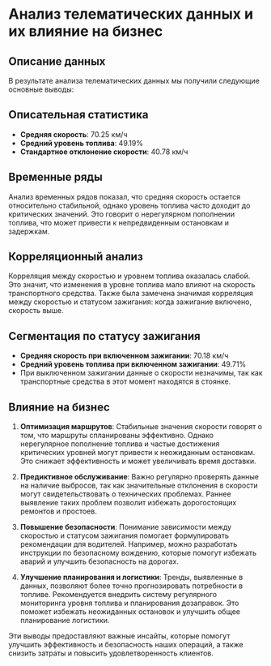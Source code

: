 
# Анализ телематических данных и их влияние на бизнес

## Описание данных
В результате анализа телематических данных мы получили следующие основные выводы:

## Описательная статистика
- **Средняя скорость**: 70.25 км/ч
- **Средний уровень топлива**: 49.19%
- **Стандартное отклонение скорости**: 40.78 км/ч

## Временные ряды
Анализ временных рядов показал, что средняя скорость остается относительно стабильной, однако уровень топлива часто доходит до критических значений. Это говорит о нерегулярном пополнении топлива, что может привести к непредвиденным остановкам и задержкам.

## Корреляционный анализ
Корреляция между скоростью и уровнем топлива оказалась слабой. Это значит, что изменения в уровне топлива мало влияют на скорость транспортного средства. Также была замечена значимая корреляция между скоростью и статусом зажигания: когда зажигание включено, скорость выше.

## Сегментация по статусу зажигания
- **Средняя скорость при включенном зажигании**: 70.18 км/ч
- **Средний уровень топлива при включенном зажигании**: 49.71%
- При выключенном зажигании данные о скорости незначимы, так как транспортные средства в этот момент находятся в стоянке.

## Влияние на бизнес
1. **Оптимизация маршрутов**:
   Стабильные значения скорости говорят о том, что маршруты спланированы эффективно. Однако нерегулярное пополнение топлива и частые достижения критических уровней могут привести к неожиданным остановкам. Это снижает эффективность и может увеличивать время доставки.

2. **Предиктивное обслуживание**:
   Важно регулярно проверять данные на наличие выбросов, так как значительные отклонения в скорости могут свидетельствовать о технических проблемах. Раннее выявление таких проблем позволит избежать дорогостоящих ремонтов и простоев.

3. **Повышение безопасности**:
   Понимание зависимости между скоростью и статусом зажигания помогает формулировать рекомендации для водителей. Например, можно разработать инструкции по безопасному вождению, которые помогут избежать аварий и улучшить безопасность на дорогах.

4. **Улучшение планирования и логистики**:
   Тренды, выявленные в данных, позволяют более точно прогнозировать потребности в топливе. Рекомендуется внедрить систему регулярного мониторинга уровня топлива и планирования дозаправок. Это поможет избежать неожиданных остановок и улучшить общее планирование логистики.

Эти выводы предоставляют важные инсайты, которые помогут улучшить эффективность и безопасность наших операций, а также снизить затраты и повысить удовлетворенность клиентов.
